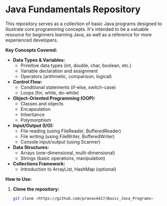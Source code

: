 # Java Fundamentals Repository

This repository serves as a collection of basic Java programs designed to illustrate core programming concepts. It's intended to be a valuable resource for beginners learning Java, as well as a reference for more experienced developers.

**Key Concepts Covered:**

* **Data Types & Variables:**
    * Primitive data types (int, double, char, boolean, etc.)
    * Variable declaration and assignment
    * Operators (arithmetic, comparison, logical)
* **Control Flow:**
    * Conditional statements (if-else, switch-case)
    * Loops (for, while, do-while)
* **Object-Oriented Programming (OOP):**
    * Classes and objects
    * Encapsulation
    * Inheritance
    * Polymorphism 
* **Input/Output (I/O):**
    * File reading (using FileReader, BufferedReader)
    * File writing (using FileWriter, BufferedWriter)
    * Console input/output (using Scanner)
* **Data Structures:**
    * Arrays (one-dimensional, multi-dimensional)
    * Strings (basic operations, manipulation)
* **Collections Framework:**
    * Introduction to ArrayList, HashMap (optional)

**How to Use:**

1. **Clone the repository:**
   ```bash
   git clone <https://github.com/pranav4417/Basic_Java_Programs>

